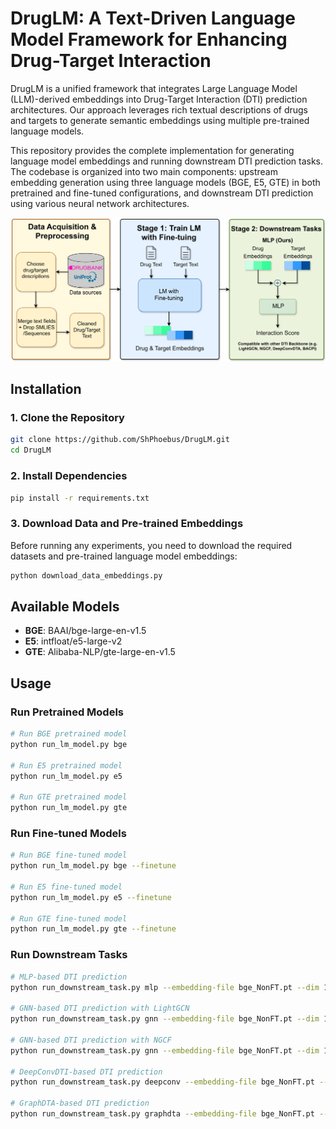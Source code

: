 # DrugLM: A Text-Driven Language Model Framework for Enhancing Drug-Target Interaction

DrugLM is a unified framework that integrates Large Language Model (LLM)-derived embeddings into Drug-Target Interaction (DTI) prediction architectures. Our approach leverages rich textual descriptions of drugs and targets to generate semantic embeddings using multiple pre-trained language models.

This repository provides the complete implementation for generating language model embeddings and running downstream DTI prediction tasks. The codebase is organized into two main components: upstream embedding generation using three language models (BGE, E5, GTE) in both pretrained and fine-tuned configurations, and downstream DTI prediction using various neural network architectures.

![DrugLM Framework](OVERVIEW.png)

## Installation

### 1. Clone the Repository

```bash
git clone https://github.com/ShPhoebus/DrugLM.git
cd DrugLM
```

### 2. Install Dependencies

```bash
pip install -r requirements.txt
```

### 3. Download Data and Pre-trained Embeddings

Before running any experiments, you need to download the required datasets and pre-trained language model embeddings:

```bash
python download_data_embeddings.py
```


## Available Models

- **BGE**: BAAI/bge-large-en-v1.5
- **E5**: intfloat/e5-large-v2  
- **GTE**: Alibaba-NLP/gte-large-en-v1.5

## Usage

### Run Pretrained Models

```bash
# Run BGE pretrained model
python run_lm_model.py bge

# Run E5 pretrained model
python run_lm_model.py e5

# Run GTE pretrained model
python run_lm_model.py gte
```

### Run Fine-tuned Models

```bash
# Run BGE fine-tuned model
python run_lm_model.py bge --finetune

# Run E5 fine-tuned model
python run_lm_model.py e5 --finetune

# Run GTE fine-tuned model
python run_lm_model.py gte --finetune
```

### Run Downstream Tasks

```bash
# MLP-based DTI prediction
python run_downstream_task.py mlp --embedding-file bge_NonFT.pt --dim 1024

# GNN-based DTI prediction with LightGCN
python run_downstream_task.py gnn --embedding-file bge_NonFT.pt --dim 1024 --gnn-model lightgcn --epochs 1000

# GNN-based DTI prediction with NGCF
python run_downstream_task.py gnn --embedding-file bge_NonFT.pt --dim 1024 --gnn-model ngcf --epochs 1000

# DeepConvDTI-based DTI prediction
python run_downstream_task.py deepconv --embedding-file bge_NonFT.pt --dim 1024 --epochs 30

# GraphDTA-based DTI prediction
python run_downstream_task.py graphdta --embedding-file bge_NonFT.pt --dim 1024 --epochs 100
```